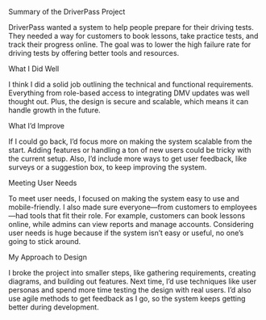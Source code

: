 Summary of the DriverPass Project

DriverPass wanted a system to help people prepare for their driving tests. They needed a way for customers to book lessons, take practice tests, and track their progress online. The goal was to lower the high failure rate for driving tests by offering better tools and resources.

What I Did Well

I think I did a solid job outlining the technical and functional requirements. Everything from role-based access to integrating DMV updates was well thought out. Plus, the design is secure and scalable, which means it can handle growth in the future.

What I’d Improve

If I could go back, I’d focus more on making the system scalable from the start. Adding features or handling a ton of new users could be tricky with the current setup. Also, I’d include more ways to get user feedback, like surveys or a suggestion box, to keep improving the system.

Meeting User Needs

To meet user needs, I focused on making the system easy to use and mobile-friendly. I also made sure everyone—from customers to employees—had tools that fit their role. For example, customers can book lessons online, while admins can view reports and manage accounts. Considering user needs is huge because if the system isn’t easy or useful, no one’s going to stick around.

My Approach to Design

I broke the project into smaller steps, like gathering requirements, creating diagrams, and building out features. Next time, I’d use techniques like user personas and spend more time testing the design with real users. I’d also use agile methods to get feedback as I go, so the system keeps getting better during development.

